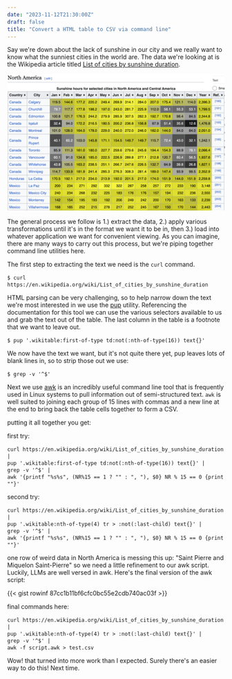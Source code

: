 ```yaml
---
date: "2023-11-12T21:30:00Z"
draft: false
title: "Convert a HTML table to CSV via command line"
---
```


Say we're down about the lack of sunshine in our city and we really want to know what the sunniest cities in the world are. The data we're looking at is the Wikipedia article titled [List of cities by sunshine duration](https://en.wikipedia.org/wiki/List_of_cities_by_sunshine_duration). 

![wikipedia screenshot](./wiki-screenshot.png "List of cities by sunshine duration")

The general process we follow is 1.) extract the data, 2.) apply various transformations until it's in the format we want it to be in, then 3.) load into whatever application we want for convenient viewing. As you can imagine, there are many ways to carry out this process, but we're piping together command line utilities here.

The first step to extracting the text we need is the `curl` command.

```
$ curl https://en.wikipedia.org/wiki/List_of_cities_by_sunshine_duration
```

HTML parsing can be very challenging, so to help narrow down the text we're most interested in we use the [pup](https://github.com/ericchiang/pup) utility. Referencing the documentation for this tool we can use the various selectors available to us and grab the text out of the table. The last column in the table is a footnote that we want to leave out.

```
$ pup '.wikitable:first-of-type td:not(:nth-of-type(16)) text{}'
``` 

We now have the text we want, but it's not quite there yet, pup leaves lots of blank lines in, so to strip those out we use:

```
$ grep -v '^$'
```

Next we use [awk](https://www.gnu.org/software/gawk/manual/gawk.html) is an incredibly useful command line tool that is frequently used in Linux systems to pull information out of semi-structured text.  `awk` is well suited to joining each group of 15 lines with commas and a new line at the end to bring back the table cells together to form a CSV.

putting it all together you get:

first try:
```
curl https://en.wikipedia.org/wiki/List_of_cities_by_sunshine_duration |
pup '.wikitable:first-of-type td:not(:nth-of-type(16)) text{}' | 
grep -v '^$' |
awk '{printf "%s%s", (NR%15 == 1 ? "" : ", "), $0} NR % 15 == 0 {print ""}'
```

second try:
```
curl https://en.wikipedia.org/wiki/List_of_cities_by_sunshine_duration |
pup '.wikitable:nth-of-type(4) tr > :not(:last-child) text{}' |
grep -v '^$' |
awk '{printf "%s%s", (NR%15 == 1 ? "" : ", "), $0} NR % 15 == 0 {print ""}'
```

one row of weird data in North America is messing this up: "Saint Pierre and Miquelon Saint-Pierre" so we need a little refinement to our awk script. Luckily, LLMs are well versed in awk. Here's the final version of the awk script:

{{< gist rowinf 87cc1b11bf6cfc0bc55e2cdb740ac03f >}}

final commands here:
```
curl https://en.wikipedia.org/wiki/List_of_cities_by_sunshine_duration |
pup '.wikitable:nth-of-type(4) tr > :not(:last-child) text{}' |
grep -v '^$' |
awk -f script.awk > test.csv
```

Wow! that turned into more work than I expected. Surely there's an easier way to do this! Next time.
